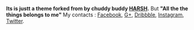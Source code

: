**Its is justt a theme forked from by chuddy buddy [HARSH](msfjaarvis.me).**
But **"All the the things belongs to me"**
My contacts :
[Facebook](https://www.facebook.com/profile.php?id=100011348551404), 
[G+](https://plus.google.com/108023656759850062032), 
[Dribbble](https://dribbblle.com/zoopss), 
[Instagram](https://instagram.com/zoopsssultron), 
[Twitter](https://twitter.com/zoopsss).
